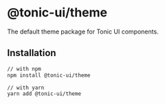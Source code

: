# @tonic-ui/theme

The default theme package for Tonic UI components.

## Installation

```sh
// with npm
npm install @tonic-ui/theme

// with yarn
yarn add @tonic-ui/theme
```
